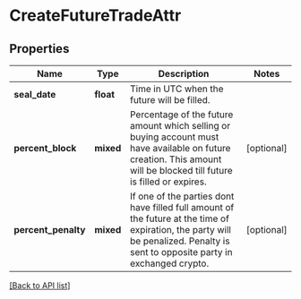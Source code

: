 # CreateFutureTradeAttr

## Properties

Name | Type | Description | Notes
------------ | ------------- | ------------- | -------------
**seal_date** | **float** | Time in UTC when the future will be filled. |
**percent_block** | **mixed** | Percentage of the future amount which selling or buying account must have available on future creation. This amount will be blocked till future is filled or expires. | [optional]
**percent_penalty** | **mixed** | If one of the parties dont have filled full amount of the future at the time of expiration, the party will be penalized. Penalty is sent to opposite party in exchanged crypto. | [optional]

[[Back to API list]](../../README.md#api-endpoints)
